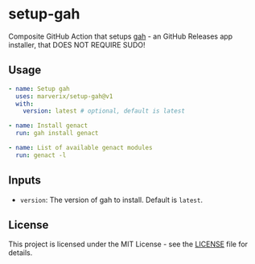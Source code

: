 # setup-gah

Composite GitHub Action that setups [gah](https://github.com/marverix/gah) - an GitHub Releases app installer, that DOES NOT REQUIRE SUDO!

## Usage

```yaml
- name: Setup gah
  uses: marverix/setup-gah@v1
  with:
    version: latest # optional, default is latest

- name: Install genact
  run: gah install genact

- name: List of available genact modules
  run: genact -l
```

## Inputs

* `version`: The version of gah to install. Default is `latest`.

## License

This project is licensed under the MIT License - see the [LICENSE](LICENSE) file for details.
